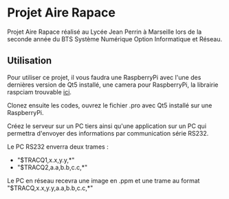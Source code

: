 # Projet Aire Rapace
Projet Aire Rapace réalisé au Lycée Jean Perrin à Marseille lors de la seconde année du BTS Système Numérique Option Informatique et Réseau.

## Utilisation
Pour utiliser ce projet, il vous faudra une RaspberryPi avec l'une des dernières version de Qt5 installé, une camera pour RaspberryPi, la librairie raspciam trouvable [ici](https://github.com/cedricve/raspicam).

Clonez ensuite les codes, ouvrez le fichier .pro avec Qt5 installé sur une RaspberryPi.

Créez le serveur sur un PC tiers ainsi qu'une application sur un PC qui permettra d'envoyer des informations par communication série RS232.

Le PC RS232 enverra deux trames :
 - "$TRACQ1,x.x,y.y,*"
 - "$TRACQ2,a.a,b.b,c.c,*"

Le PC en réseau recevra une image en .ppm et une trame au format "$TRACQ,x.x,y.y,a.a,b.b,c.c,*"

